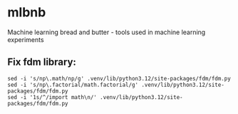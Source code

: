 # mlbnb

Machine learning bread and butter - tools used in machine learning experiments

## Fix fdm library:

```
sed -i 's/np\.math/np/g' .venv/lib/python3.12/site-packages/fdm/fdm.py
sed -i 's/np\.factorial/math.factorial/g' .venv/lib/python3.12/site-packages/fdm/fdm.py
sed -i '1s/^/import math\n/' .venv/lib/python3.12/site-packages/fdm/fdm.py
```
